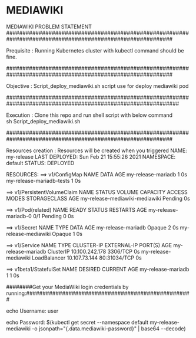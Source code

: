 # MEDIAWIKI
MEDIAWIKI PROBLEM STATEMENT
###########################################################################################################

Prequisite : Running Kubernetes cluster with kubectl command should be fine.

###########################################################################################################

Objective : Script_deploy_mediawiki.sh  script use for deploy mediawiki pod

#############################################################################################################

Execution : Clone this repo and run shell script with below command\
sh Script_deploy_mediawiki.sh

###########################################################################################################

Resources creation : Resources will be created when you triggered
NAME:   my-release
LAST DEPLOYED: Sun Feb 21 15:55:26 2021
NAMESPACE: default
STATUS: DEPLOYED

RESOURCES:
==> v1/ConfigMap
NAME                      DATA  AGE
my-release-mariadb        1     0s
my-release-mariadb-tests  1     0s

==> v1/PersistentVolumeClaim
NAME                            STATUS   VOLUME  CAPACITY  ACCESS MODES  STORAGECLASS  AGE
my-release-mediawiki-mediawiki  Pending  0s

==> v1/Pod(related)
NAME                  READY  STATUS   RESTARTS  AGE
my-release-mariadb-0  0/1    Pending  0         0s

==> v1/Secret
NAME                  TYPE    DATA  AGE
my-release-mariadb    Opaque  2     0s
my-release-mediawiki  Opaque  1     0s

==> v1/Service
NAME                  TYPE          CLUSTER-IP      EXTERNAL-IP  PORT(S)       AGE
my-release-mariadb    ClusterIP     10.100.242.178  <none>       3306/TCP      0s
my-release-mediawiki  LoadBalancer  10.107.73.144   <pending>    80:31034/TCP  0s

==> v1beta1/StatefulSet
NAME                DESIRED  CURRENT  AGE
my-release-mariadb  1        1        0s


########Get your MediaWiki login credentials by running:###################################################

echo Username: user

echo Password: $(kubectl get secret --namespace default my-release-mediawiki -o jsonpath="{.data.mediawiki-password}" | base64 --decode)
